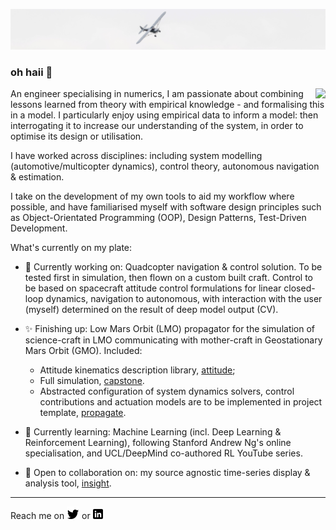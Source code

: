[![Header](https://raw.githubusercontent.com/kierandwn/kierandwn/main/header/plane.jpg "Header")]()

### oh haii 👋

<img align="right" src="https://github-readme-stats.vercel.app/api/pin/?username=kierandwn&repo=curriculum-vitae&theme=graywhite" />

An engineer specialising in numerics, I am passionate about combining lessons learned from theory with empirical knowledge - and formalising this in a model. I particularly enjoy using empirical data to inform a model: then interrogating it to increase our understanding of the system, in order to optimise its design or utilisation.

I have worked across disciplines: including system modelling (automotive/multicopter dynamics), control theory, autonomous navigation & estimation.

I take on the development of my own tools to aid my workflow where possible, and have familiarised myself with software design principles such as Object-Orientated Programming (OOP), Design Patterns, Test-Driven Development.

What's currently on my plate:

- 🔭 Currently working on: Quadcopter navigation & control solution. To be tested first in simulation, then flown on a custom built craft. Control to be based on spacecraft attitude control formulations for linear closed-loop dynamics, navigation to autonomous, with interaction with the user (myself) determined on the result of deep model output (CV).

- :sparkles: Finishing up: Low Mars Orbit (LMO) propagator for the simulation of science-craft in LMO communicating with mother-craft in Geostationary Mars Orbit (GMO). Included:
    - Attitude kinematics description library, [attitude](https://github.com/kierandwn/attitude); 
    - Full simulation, [capstone](https://github.com/kierandwn/capstone). 
    - Abstracted configuration of system dynamics solvers, control contributions and actuation models are to be implemented in project template, [propagate](https://github.com/kierandwn/propagate).

- 🌱 Currently learning: Machine Learning (incl. Deep Learning & Reinforcement Learning), following Stanford Andrew Ng's online specialisation, and UCL/DeepMind co-authored RL YouTube series.

- 👯 Open to collaboration on: my source agnostic time-series display & analysis tool, [insight](https://github.com/kierandwn/insight).

___

Reach me on <a href="https://twitter.com/kierandwn"><img src="https://raw.githubusercontent.com/kierandwn/kierandwn/main/icons/twitter.png"/></a> or <a href="https://www.linkedin.com/in/kierandwn/"><img src="https://raw.githubusercontent.com/kierandwn/kierandwn/main/icons/linkedin.png"/></a>

